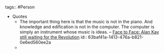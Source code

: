 ---
---

tags:: #Person

- Quotes
	- The important thing here is that the music is not in the piano. And knowledge and edification is not in the computer. The computer is simply an instrument whose music is ideas. – [Face to Face: Alan Kay still waiting for the Revolution](https://web.archive.org/web/20210516193123/http://squeakland.jp/school/HTML/essays/face_to_face.html)
	  id:: 63baf41a-1413-476a-b821-0e6ed560ee2a
	-